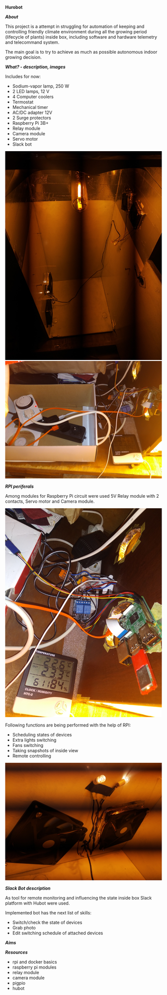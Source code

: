 __Hurobot__


*__About__*

This project is a attempt in struggling for automation of keeping and controlling friendly  climate environment during all the growing  period (lifecycle of plants) inside box, including software and hardware telemetry and telecommand system.

The main goal is to try to achieve as much as possible autonomous indoor growing decision.


*__What? - description, images__*

Includes for now:
- Sodium-vapor lamp, 250 W
- 2 LED lamps, 12 V
- 4 Computer coolers
- Termostat
- Mechanical timer
- AC/DC adapter 12V
- 2 Surge protectors
- Raspberry Pi 3B+
- Relay module
- Camera module
- Servo motor
- Slack bot

![alt text](images/1.jpg?raw=True "Inner View")
![alt text](images/5.jpg?raw=True "Controls block")


*__RPI periferals__*

Among modules for  Raspberry Pi circuit were used 5V Relay module with 2 contacts, Servo motor and Camera module.

![alt text](images/4.jpg?raw=True "RPI periferals modules")

Following functions are being performed with the help of RPI:
- Scheduling states of devices
- Extra lights switching
- Fans switching
- Taking snapshots of inside view
- Remote controlling

![alt text](images/3.jpg?raw=True "Devices managed by RPI")


*__Slack Bot description__*

As tool for remote monitoring and influencing the state inside box Slack platform with Hubot were used.

Implemented bot has the next list of skills:
- Switch/check the state of devices
- Grab photo
- Edit switching schedule of attached devices

*__Aims__*


*__Resources__*
- rpi and docker basics
- raspberry pi modules
- relay module
- camera module
- pigpio
- hubot
